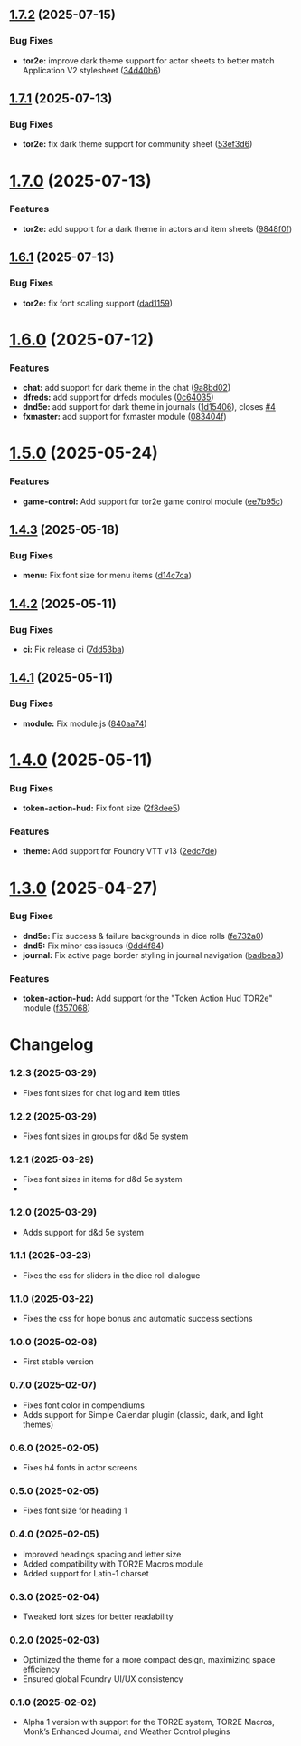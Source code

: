 ## [1.7.2](https://github.com/tdakanalis/tor2e-theme/compare/1.7.1...1.7.2) (2025-07-15)


### Bug Fixes

* **tor2e:** improve dark theme support for actor sheets to better match Application V2 stylesheet ([34d40b6](https://github.com/tdakanalis/tor2e-theme/commit/34d40b6a945527a715feeee3e8d291e9297487cd))

## [1.7.1](https://github.com/tdakanalis/tor2e-theme/compare/1.7.0...1.7.1) (2025-07-13)


### Bug Fixes

* **tor2e:** fix dark theme support for community sheet ([53ef3d6](https://github.com/tdakanalis/tor2e-theme/commit/53ef3d6739598d5335d9a6a041aaab26a55fb111))

# [1.7.0](https://github.com/tdakanalis/tor2e-theme/compare/1.6.1...1.7.0) (2025-07-13)


### Features

* **tor2e:** add support for a dark theme in actors and item sheets ([9848f0f](https://github.com/tdakanalis/tor2e-theme/commit/9848f0fa7d0605661c6f39fe7dcab20616ae9269))

## [1.6.1](https://github.com/tdakanalis/tor2e-theme/compare/1.6.0...1.6.1) (2025-07-13)


### Bug Fixes

* **tor2e:** fix font scaling support ([dad1159](https://github.com/tdakanalis/tor2e-theme/commit/dad11598cb85195b04342c4b15ffaffae16d9ce9))

# [1.6.0](https://github.com/tdakanalis/tor2e-theme/compare/1.5.0...1.6.0) (2025-07-12)


### Features

* **chat:** add support for dark theme in the chat ([9a8bd02](https://github.com/tdakanalis/tor2e-theme/commit/9a8bd020cb3295f1983715a9b1e3c3e3ed4cb15a))
* **dfreds:** add support for drfeds modules ([0c64035](https://github.com/tdakanalis/tor2e-theme/commit/0c64035b8f45f032d8d08c1e646752a1367e9109))
* **dnd5e:** add support for dark theme in journals ([1d15406](https://github.com/tdakanalis/tor2e-theme/commit/1d154061f32e58086550b0aa1f4c84c2fae3ebc5)), closes [#4](https://github.com/tdakanalis/tor2e-theme/issues/4)
* **fxmaster:** add support for fxmaster module ([083404f](https://github.com/tdakanalis/tor2e-theme/commit/083404fa4eece53203f7812a56a5566430c87e83))

# [1.5.0](https://github.com/tdakanalis/tor2e-theme/compare/1.4.3...1.5.0) (2025-05-24)


### Features

* **game-control:** Add support for tor2e game control module ([ee7b95c](https://github.com/tdakanalis/tor2e-theme/commit/ee7b95cec40f296d97ccbc35442caa370c59dacc))

## [1.4.3](https://github.com/tdakanalis/tor2e-theme/compare/1.4.2...1.4.3) (2025-05-18)


### Bug Fixes

* **menu:** Fix font size for menu items ([d14c7ca](https://github.com/tdakanalis/tor2e-theme/commit/d14c7ca75eac042e420aa91198c86f8cbf6f42ae))

## [1.4.2](https://github.com/tdakanalis/tor2e-theme/compare/1.4.1...1.4.2) (2025-05-11)


### Bug Fixes

* **ci:** Fix release ci ([7dd53ba](https://github.com/tdakanalis/tor2e-theme/commit/7dd53ba29153388ffbc4e530efd19598405bb487))

## [1.4.1](https://github.com/tdakanalis/tor2e-theme/compare/1.4.0...1.4.1) (2025-05-11)


### Bug Fixes

* **module:** Fix module.js ([840aa74](https://github.com/tdakanalis/tor2e-theme/commit/840aa746789e70bcf54205d54c941d541517b0b4))

# [1.4.0](https://github.com/tdakanalis/tor2e-theme/compare/1.3.0...1.4.0) (2025-05-11)


### Bug Fixes

* **token-action-hud:** Fix font size ([2f8dee5](https://github.com/tdakanalis/tor2e-theme/commit/2f8dee57fdd9ae8588a137c22c7b5f1fdeb4f086))


### Features

* **theme:** Add support for Foundry VTT v13 ([2edc7de](https://github.com/tdakanalis/tor2e-theme/commit/2edc7de2dd9499ebc5e7524cb8849e8606217527))

# [1.3.0](https://github.com/tdakanalis/tor2e-theme/compare/1.2.3...1.3.0) (2025-04-27)


### Bug Fixes

* **dnd5e:** Fix success & failure backgrounds in dice rolls ([fe732a0](https://github.com/tdakanalis/tor2e-theme/commit/fe732a0d1475629e7ad447666ebd193b70505f44))
* **dnd5:** Fix minor css issues ([0dd4f84](https://github.com/tdakanalis/tor2e-theme/commit/0dd4f84f0e04add767ed4384483b51beca6e09d8))
* **journal:** Fix active page border styling in journal navigation ([badbea3](https://github.com/tdakanalis/tor2e-theme/commit/badbea343388d7677518d1e51f35dfa943ddcbbc))


### Features

* **token-action-hud:** Add support for the "Token Action Hud TOR2e" module ([f357068](https://github.com/tdakanalis/tor2e-theme/commit/f357068b6621de3f42098647cf3056aac7d5fb53))

# Changelog

### 1.2.3 (2025-03-29)
- Fixes font sizes for chat log and item titles

### 1.2.2 (2025-03-29)
- Fixes font sizes in groups for d&d 5e system

### 1.2.1 (2025-03-29)
- Fixes font sizes in items for d&d 5e system
- 
### 1.2.0 (2025-03-29)
- Adds support for d&d 5e system

### 1.1.1 (2025-03-23)
- Fixes the css for sliders in the dice roll dialogue 

### 1.1.0 (2025-03-22)
- Fixes the css for hope bonus and automatic success sections

### 1.0.0 (2025-02-08)
- First stable version

### 0.7.0 (2025-02-07)
- Fixes font color in compendiums
- Adds support for Simple Calendar plugin (classic, dark, and light themes)

### 0.6.0 (2025-02-05)
- Fixes h4 fonts in actor screens

### 0.5.0 (2025-02-05)
- Fixes font size for heading 1

### 0.4.0 (2025-02-05)
- Improved headings spacing and letter size
- Added compatibility with TOR2E Macros module
- Added support for Latin-1 charset

### 0.3.0 (2025-02-04)
- Tweaked font sizes for better readability

### 0.2.0 (2025-02-03)
- Optimized the theme for a more compact design, maximizing space efficiency
- Ensured global Foundry UI/UX consistency

### 0.1.0 (2025-02-02)
- Alpha 1 version with support for the TOR2E system, TOR2E Macros, Monk’s Enhanced Journal, and Weather Control plugins
